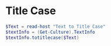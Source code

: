 # Title Case

```powershell
$Text = read-host "Text to Title Case"
$textInfo = (Get-Culture).TextInfo
$textInfo.totitlecase($Text)
```
